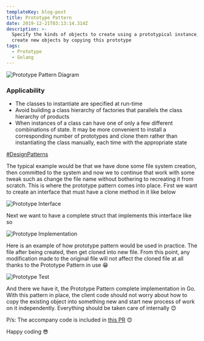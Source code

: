 ```yaml
---
templateKey: blog-post
title: Prototype Pattern
date: 2019-12-21T03:13:14.314Z
description: >-
  Specify the kinds of objects to create using a prototypical instance, and
  create new objects by copying this prototype
tags:
  - Prototype
  - Golang
---
```

![Prototype Pattern Diagram](/img/prototypediagram.png "Prototype Pattern Diagram")

### Applicability

* The classes to instantiate are specified at run-time
* Avoid building a class hierarchy of factories that parallels the class hierarchy of products
* When instances of a class can have one of only a few different combinations of state. It may be more convenient to install a corresponding number of prototypes and clone them rather than instantiating the class manually, each time with the appropriate state

[\#DesignPatterns](https://en.wikipedia.org/wiki/Design_Patterns)

The typical example would be that we have done some file system creation, then committed to the system and now we to continue that work with some tweak such as change the file name without bothering to recreating it from scratch. This is where the prototype pattern comes into place. First we want to create an interface that must have a clone method in it like below

![Prototype Interface](/img/prototypeinterface.png "Prototype Interface")

Next we want to have a complete struct that implements this interface like so

![Prototype Implementation](/img/prototypeimplementation.png "Prototype Implementation")

Here is an example of how prototype pattern would be used in practice. The file after being created, then get cloned into new file. From this point, any modification made to the original file will not affect the cloned file at all thanks to the Prototype Pattern in use 😁

![Prototype Test](/img/prototypetest.png "Prototype Test")

And there we have it, the Prototype Pattern complete implementation in Go. With this pattern in place, the client code should not worry about how to copy the existing object into something new and start new process of work on it independently. Everything should be taken care of internally 😊

P/s: The accompany code is included in[](https://github.com/willnguyen1312/go-design-patterns/pull/1/files)[](https://github.com/willnguyen1312/go-design-patterns/pull/3/files) [this PR](https://github.com/willnguyen1312/go-design-patterns/pull/5/files) 😊

Happy coding 😎
